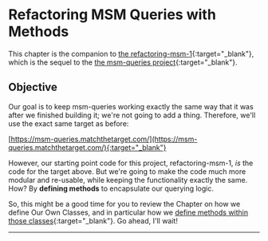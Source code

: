 # Refactoring MSM Queries with Methods

This chapter is the companion to [the refactoring-msm-1](https://github.com/appdev-projects/refactoring-msm-1){:target="_blank"}, which is the sequel to the [the msm-queries project](https://github.com/appdev-projects/msm-queries){:target="_blank"}.

## Objective

Our goal is to keep msm-queries working exactly the same way that it was after we finished building it; we're not going to add a thing. Therefore, we'll use the exact same target as before:

[https://msm-queries.matchthetarget.com/](https://msm-queries.matchthetarget.com/){:target="_blank"}

However, our starting point code for this project, refactoring-msm-1, _is_ the code for the target above. But we're going to make the code much more modular and re-usable, while keeping the functionality exactly the same. How? By **defining methods** to encapsulate our querying logic.

So, this might be a good time for you to review the Chapter on how we define Our Own Classes, and in particular how we [define methods within those classes](https://chapters.firstdraft.com/chapters/769#defining-instance-methods){:target="_blank"}. Go ahead, I'll wait!

---


